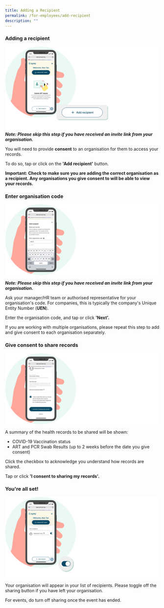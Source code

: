 ```yaml
---
title: Adding a Recipient
permalink: /for-employees/add-recipient
description: ""
---
```

### **Adding a recipient**
![](/images/Add%20recipient_NEW.png)
***Note: Please skip this step if you have received an invite link from your organisation.***

You will need to provide **consent** to an organisation for them to access your records.

To do so, tap or click on the **'Add recipient'** button.

**Important:
Check to make sure you are adding the correct organisation as a recipient. Any organisations you give consent to will be able to view your records.**


### **Enter organisation code**
![](/images/Enter%20code.svg)

***Note: Please skip this step if you have received an invite link from your organisation.***

Ask your manager/HR team or authorised representative for your organisation's code. For companies, this is typically the company's Unique Entity Number (**UEN**).

Enter the organisation code, and tap or click **'Next'.**

If you are working with multiple organisations, please repeat this step to add and give consent to each organisation separately.

### **Give consent to share records**
![](/images/Consent.svg)

A summary of the health records to be shared will be shown:
* COVID-19 Vaccination status 
* ART and PCR Swab Results (up to 2 weeks before the date you give consent)

Click the checkbox to acknowledge you understand how records are shared.

Tap or click  **'I consent to sharing my records'.**



### **You're all set!**
![](/images/Toggle%20On_updated.svg)

Your organisation will appear in your list of recipients. Please toggle off the sharing button if you have left your organisation. 

For events, do turn off sharing once the event has ended.